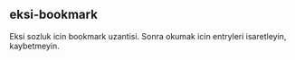 ## eksi-bookmark

Eksi sozluk icin bookmark uzantisi. Sonra okumak icin entryleri isaretleyin, kaybetmeyin.
